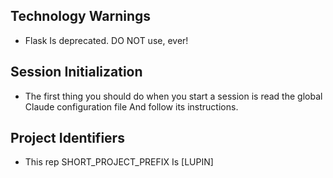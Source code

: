 ## Technology Warnings
- Flask Is deprecated. DO NOT use, ever!

## Session Initialization
- The first thing you should do when you start a session is read the global Claude configuration file And follow its instructions.

## Project Identifiers
- This rep SHORT_PROJECT_PREFIX Is [LUPIN]